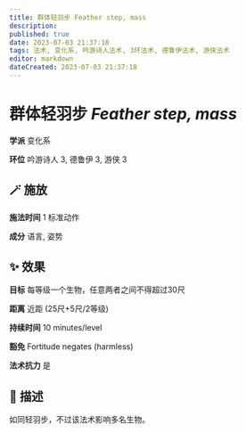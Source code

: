 ```yaml
---
title: 群体轻羽步 Feather step, mass
description: 
published: true
date: 2023-07-03 21:37:18
tags: 法术, 变化系, 吟游诗人法术, 3环法术, 德鲁伊法术, 游侠法术
editor: markdown
dateCreated: 2023-07-03 21:37:18
---
```


# **群体轻羽步** *Feather step, mass*

**学派** 变化系 

**环位** 吟游诗人 3, 德鲁伊 3, 游侠 3

## 🪄 施放

**施法时间** 1 标准动作

**成分** 语言, 姿势

## ✨ 效果 

**目标** 每等级一个生物，任意两者之间不得超过30尺 

**距离** 近距 (25尺+5尺/2等级)  

**持续时间** 10 minutes/level 

**豁免** Fortitude negates (harmless)

**法术抗力** 是

## 📖 描述

如同轻羽步，不过该法术影响多名生物。
    